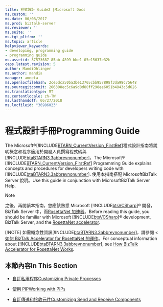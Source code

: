 ```yaml
---
title: 程式設計 Guide2 |Microsoft Docs
ms.custom: ''
ms.date: 06/08/2017
ms.prod: biztalk-server
ms.reviewer: ''
ms.suite: ''
ms.tgt_pltfrm: ''
ms.topic: article
helpviewer_keywords:
- developing, programming guide
- programming guide
ms.assetid: 37573687-85ab-4899-bbe1-05e15637e32b
caps.latest.revision: 5
author: MandiOhlinger
ms.author: mandia
manager: anneta
ms.openlocfilehash: 2ce5dca50ba3be13705cbb957898f3da98c75648
ms.sourcegitcommit: 266308ec5c6a9d8d80ff298ee6051b4843c5d626
ms.translationtype: MT
ms.contentlocale: zh-TW
ms.lasthandoff: 06/27/2018
ms.locfileid: "36986023"
---
```

# <a name="programming-guide"></a><span data-ttu-id="95813-102">程式設計手冊</span><span class="sxs-lookup"><span data-stu-id="95813-102">Programming Guide</span></span>
<span data-ttu-id="95813-103">The Microsoft®[!INCLUDE[BTARN_CurrentVersion_FirstRef](../../includes/btarn-currentversion-firstref-md.md)]程式設計指南將說明概念和程序適用於開發人員撰寫程式碼與[!INCLUDE[btaBTARN3.3abbrevnonumber](../../includes/btabtarn3-3abbrevnonumber-md.md)]。</span><span class="sxs-lookup"><span data-stu-id="95813-103">The Microsoft® [!INCLUDE[BTARN_CurrentVersion_FirstRef](../../includes/btarn-currentversion-firstref-md.md)] Programming Guide explains concepts and procedures for developers writing code with [!INCLUDE[btaBTARN3.3abbrevnonumber](../../includes/btabtarn3-3abbrevnonumber-md.md)].</span></span> <span data-ttu-id="95813-104">使用本指南搭配 MicrosoftBizTalk Server 說明。</span><span class="sxs-lookup"><span data-stu-id="95813-104">Use this guide in conjunction with MicrosoftBizTalk Server Help.</span></span>  
  
> [!NOTE]
>  <span data-ttu-id="95813-105">之後，再閱讀本指南，您應該熟悉 Microsoft [!INCLUDE[btsVCSharp](../../includes/btsvcsharp-md.md)]® 開發，BizTalk Server 中，而[RosettaNet 加速器](learn-the-rosettanet-accelerator-and-the-biztalk-tools-available.md)。</span><span class="sxs-lookup"><span data-stu-id="95813-105">Before reading this guide, you should be familiar with Microsoft [!INCLUDE[btsVCSharp](../../includes/btsvcsharp-md.md)]® development, BizTalk Server, and the [RosettaNet accelerator](learn-the-rosettanet-accelerator-and-the-biztalk-tools-available.md).</span></span>
> 
> [!NOTE]
>  <span data-ttu-id="95813-106">如需概念性資訊[!INCLUDE[btaBTARN3.3abbrevnonumber](../../includes/btabtarn3-3abbrevnonumber-md.md)]，請參閱 <<c2> [ 如何 BizTalk Accelerator for RosettaNet 的運作](../../adapters-and-accelerators/accelerator-rosettanet/how-biztalk-accelerator-for-rosettanet-works.md)。</span><span class="sxs-lookup"><span data-stu-id="95813-106">For conceptual information about [!INCLUDE[btaBTARN3.3abbrevnonumber](../../includes/btabtarn3-3abbrevnonumber-md.md)], see [How BizTalk Accelerator for RosettaNet Works](../../adapters-and-accelerators/accelerator-rosettanet/how-biztalk-accelerator-for-rosettanet-works.md).</span></span>  
  
## <a name="in-this-section"></a><span data-ttu-id="95813-107">本節內容</span><span class="sxs-lookup"><span data-stu-id="95813-107">In This Section</span></span>  
  
-   [<span data-ttu-id="95813-108">自訂私用程序</span><span class="sxs-lookup"><span data-stu-id="95813-108">Customizing Private Processes</span></span>](../../adapters-and-accelerators/accelerator-rosettanet/customizing-private-processes.md)  
  
-   [<span data-ttu-id="95813-109">使用 PIP</span><span class="sxs-lookup"><span data-stu-id="95813-109">Working with PIPs</span></span>](../../adapters-and-accelerators/accelerator-rosettanet/working-with-pips.md)  
  
-   [<span data-ttu-id="95813-110">自訂傳送和接收元件</span><span class="sxs-lookup"><span data-stu-id="95813-110">Customizing Send and Receive Components</span></span>](../../adapters-and-accelerators/accelerator-rosettanet/customizing-send-and-receive-components.md)